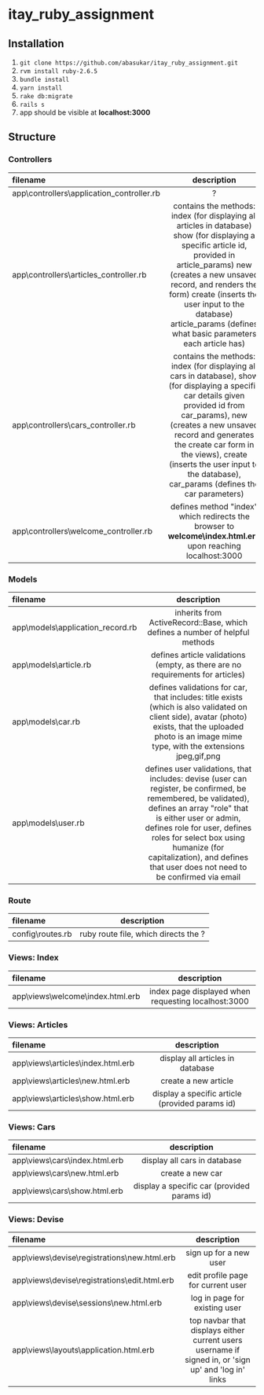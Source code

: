 # itay_ruby_assignment

## Installation
1. `git clone https://github.com/abasukar/itay_ruby_assignment.git`
2. `rvm install ruby-2.6.5`
3. `bundle install`
4. `yarn install`
6. `rake db:migrate`
7. `rails s`
6. app should be visible at <strong>localhost:3000</strong>

## Structure

### Controllers
| filename | description |
| :---         |     :---:      |
| app\controllers\application_controller.rb | ? |
| app\controllers\articles_controller.rb | contains the methods: index (for displaying all articles in database) show (for displaying a specific article id, provided in article_params) new (creates a new unsaved record, and renders the form) create (inserts the user input to the database) article_params (defines what basic parameters each article has) |
| app\controllers\cars_controller.rb | contains the methods: index (for displaying all cars in database), show (for displaying a specific car details given provided id from car_params), new (creates a new unsaved record and generates the create car form in the views), create (inserts the user input to the database), car_params (defines the car parameters) |
| app\controllers\welcome_controller.rb | defines method "index" which redirects the browser to **welcome\index.html.erb** upon reaching localhost:3000 |


### Models
| filename | description |
| :---         |     :---:      |
| app\models\application_record.rb | inherits from ActiveRecord::Base, which defines a number of helpful methods |
| app\models\article.rb | defines article validations (empty, as there are no requirements for articles) |
| app\models\car.rb | defines validations for car, that includes: title exists (which is also validated on client side), avatar (photo) exists, that the uploaded photo is an image mime type, with the extensions jpeg,gif,png |
| app\models\user.rb | defines user validations, that includes: devise (user can register, be confirmed, be remembered, be validated), defines an array "role" that is either user or admin, defines role for user, defines roles for select box using humanize (for capitalization), and defines that user does not need to be confirmed via email |

### Route
| filename | description |
| :---         |     :---:      |
| config\routes.rb | ruby route file, which directs the ? |

### Views: Index
| filename | description |
| :---         |     :---:      |
| app\views\welcome\index.html.erb | index page displayed when requesting localhost:3000 |

### Views: Articles
| filename | description |
| :---         |     :---:      |
| app\views\articles\index.html.erb | display all articles in database |
| app\views\articles\new.html.erb | create a new article |
| app\views\articles\show.html.erb | display a specific article (provided params id) |

### Views: Cars
| filename | description |
| :---         |     :---:      |
| app\views\cars\index.html.erb | display all cars in database |
| app\views\cars\new.html.erb | create a new car |
| app\views\cars\show.html.erb | display a specific car (provided params id) |

### Views: Devise
| filename | description |
| :---         |     :---:      |
| app\views\devise\registrations\new.html.erb | sign up for a new user |
| app\views\devise\registrations\edit.html.erb | edit profile page for current user |
| app\views\devise\sessions\new.html.erb | log in page for existing user |
| app\views\layouts\application.html.erb | top navbar that displays either current users username if signed in, or 'sign up' and 'log in' links |



